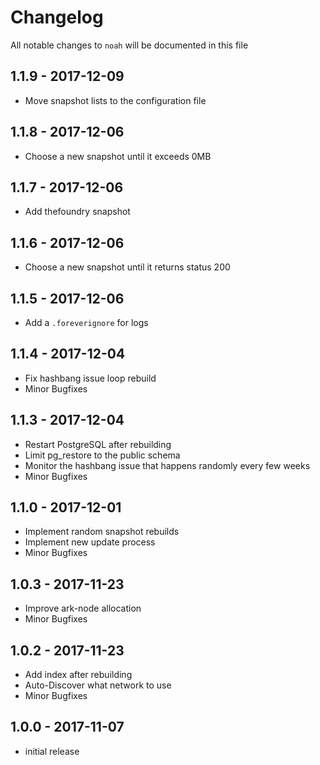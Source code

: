 # Changelog

All notable changes to `noah` will be documented in this file

## 1.1.9 - 2017-12-09

- Move snapshot lists to the configuration file

## 1.1.8 - 2017-12-06

- Choose a new snapshot until it exceeds 0MB

## 1.1.7 - 2017-12-06

- Add thefoundry snapshot

## 1.1.6 - 2017-12-06

- Choose a new snapshot until it returns status 200

## 1.1.5 - 2017-12-06

- Add a `.foreverignore` for logs

## 1.1.4 - 2017-12-04

- Fix hashbang issue loop rebuild
- Minor Bugfixes

## 1.1.3 - 2017-12-04

- Restart PostgreSQL after rebuilding
- Limit pg_restore to the public schema
- Monitor the hashbang issue that happens randomly every few weeks
- Minor Bugfixes

## 1.1.0 - 2017-12-01

- Implement random snapshot rebuilds
- Implement new update process
- Minor Bugfixes

## 1.0.3 - 2017-11-23

- Improve ark-node allocation
- Minor Bugfixes

## 1.0.2 - 2017-11-23

- Add index after rebuilding
- Auto-Discover what network to use
- Minor Bugfixes

## 1.0.0 - 2017-11-07

- initial release
